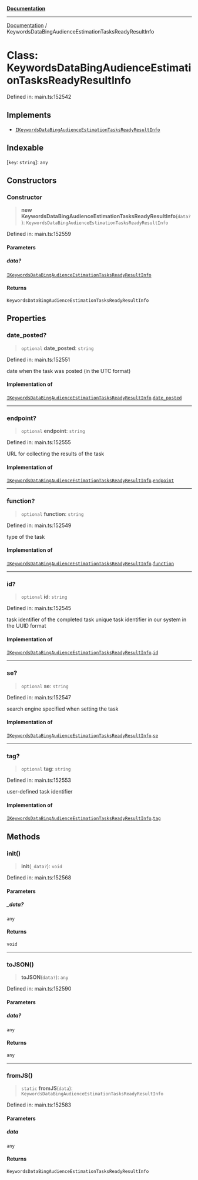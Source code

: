 [**Documentation**](../README.md)

***

[Documentation](../README.md) / KeywordsDataBingAudienceEstimationTasksReadyResultInfo

# Class: KeywordsDataBingAudienceEstimationTasksReadyResultInfo

Defined in: main.ts:152542

## Implements

- [`IKeywordsDataBingAudienceEstimationTasksReadyResultInfo`](../interfaces/IKeywordsDataBingAudienceEstimationTasksReadyResultInfo.md)

## Indexable

\[`key`: `string`\]: `any`

## Constructors

### Constructor

> **new KeywordsDataBingAudienceEstimationTasksReadyResultInfo**(`data?`): `KeywordsDataBingAudienceEstimationTasksReadyResultInfo`

Defined in: main.ts:152559

#### Parameters

##### data?

[`IKeywordsDataBingAudienceEstimationTasksReadyResultInfo`](../interfaces/IKeywordsDataBingAudienceEstimationTasksReadyResultInfo.md)

#### Returns

`KeywordsDataBingAudienceEstimationTasksReadyResultInfo`

## Properties

### date\_posted?

> `optional` **date\_posted**: `string`

Defined in: main.ts:152551

date when the task was posted (in the UTC format)

#### Implementation of

[`IKeywordsDataBingAudienceEstimationTasksReadyResultInfo`](../interfaces/IKeywordsDataBingAudienceEstimationTasksReadyResultInfo.md).[`date_posted`](../interfaces/IKeywordsDataBingAudienceEstimationTasksReadyResultInfo.md#date_posted)

***

### endpoint?

> `optional` **endpoint**: `string`

Defined in: main.ts:152555

URL for collecting the results of the task

#### Implementation of

[`IKeywordsDataBingAudienceEstimationTasksReadyResultInfo`](../interfaces/IKeywordsDataBingAudienceEstimationTasksReadyResultInfo.md).[`endpoint`](../interfaces/IKeywordsDataBingAudienceEstimationTasksReadyResultInfo.md#endpoint)

***

### function?

> `optional` **function**: `string`

Defined in: main.ts:152549

type of the task

#### Implementation of

[`IKeywordsDataBingAudienceEstimationTasksReadyResultInfo`](../interfaces/IKeywordsDataBingAudienceEstimationTasksReadyResultInfo.md).[`function`](../interfaces/IKeywordsDataBingAudienceEstimationTasksReadyResultInfo.md#function)

***

### id?

> `optional` **id**: `string`

Defined in: main.ts:152545

task identifier of the completed task
unique task identifier in our system in the UUID format

#### Implementation of

[`IKeywordsDataBingAudienceEstimationTasksReadyResultInfo`](../interfaces/IKeywordsDataBingAudienceEstimationTasksReadyResultInfo.md).[`id`](../interfaces/IKeywordsDataBingAudienceEstimationTasksReadyResultInfo.md#id)

***

### se?

> `optional` **se**: `string`

Defined in: main.ts:152547

search engine specified when setting the task

#### Implementation of

[`IKeywordsDataBingAudienceEstimationTasksReadyResultInfo`](../interfaces/IKeywordsDataBingAudienceEstimationTasksReadyResultInfo.md).[`se`](../interfaces/IKeywordsDataBingAudienceEstimationTasksReadyResultInfo.md#se)

***

### tag?

> `optional` **tag**: `string`

Defined in: main.ts:152553

user-defined task identifier

#### Implementation of

[`IKeywordsDataBingAudienceEstimationTasksReadyResultInfo`](../interfaces/IKeywordsDataBingAudienceEstimationTasksReadyResultInfo.md).[`tag`](../interfaces/IKeywordsDataBingAudienceEstimationTasksReadyResultInfo.md#tag)

## Methods

### init()

> **init**(`_data?`): `void`

Defined in: main.ts:152568

#### Parameters

##### \_data?

`any`

#### Returns

`void`

***

### toJSON()

> **toJSON**(`data?`): `any`

Defined in: main.ts:152590

#### Parameters

##### data?

`any`

#### Returns

`any`

***

### fromJS()

> `static` **fromJS**(`data`): `KeywordsDataBingAudienceEstimationTasksReadyResultInfo`

Defined in: main.ts:152583

#### Parameters

##### data

`any`

#### Returns

`KeywordsDataBingAudienceEstimationTasksReadyResultInfo`
